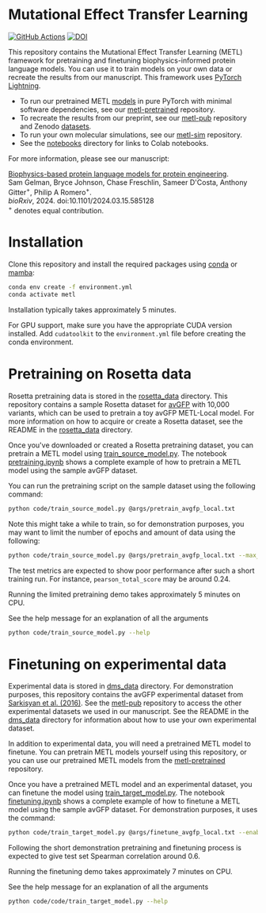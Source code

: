 # Mutational Effect Transfer Learning
[![GitHub Actions](https://github.com/gitter-lab/metl/actions/workflows/test.yaml/badge.svg)](https://github.com/gitter-lab/metl/actions/workflows/test.yaml)
[![DOI](https://zenodo.org/badge/DOI/10.5281/zenodo.10819483.svg)](https://zenodo.org/doi/10.5281/zenodo.10819483)

This repository contains the Mutational Effect Transfer Learning (METL) framework for pretraining and finetuning biophysics-informed protein language models. 
You can use it to train models on your own data or recreate the results from our manuscript.
This framework uses [PyTorch Lightning](https://lightning.ai/docs/pytorch/stable/). 

- To run our pretrained METL [models](https://zenodo.org/doi/10.5281/zenodo.11051644) in pure PyTorch with minimal software dependencies, see our [metl-pretrained](https://github.com/gitter-lab/metl-pretrained) repository.
- To recreate the results from our preprint, see our [metl-pub](https://github.com/gitter-lab/metl-pub) repository and Zenodo [datasets](https://zenodo.org/doi/10.5281/zenodo.10967412).
- To run your own molecular simulations, see our [metl-sim](https://github.com/gitter-lab/metl-sim) repository.
- See the [notebooks](notebooks) directory for links to Colab notebooks.

For more information, please see our manuscript:

[Biophysics-based protein language models for protein engineering](https://doi.org/10.1101/2024.03.15.585128).  
Sam Gelman, Bryce Johnson, Chase Freschlin, Sameer D'Costa, Anthony Gitter<sup>+</sup>, Philip A Romero<sup>+</sup>.  
*bioRxiv*, 2024. doi:10.1101/2024.03.15.585128  
<sup>+</sup> denotes equal contribution.

# Installation

Clone this repository and install the required packages using [conda](https://docs.anaconda.com/free/miniconda/index.html) or [mamba](https://mamba.readthedocs.io/en/latest/index.html):
```bash
conda env create -f environment.yml
conda activate metl
```

Installation typically takes approximately 5 minutes. 

For GPU support, make sure you have the appropriate CUDA version installed.
Add `cudatoolkit` to the `environment.yml` file before creating the conda environment.


# Pretraining on Rosetta data

Rosetta pretraining data is stored in the [rosetta_data](data/rosetta_data) directory.
This repository contains a sample Rosetta dataset for [avGFP](data/rosetta_data/avgfp) with 10,000 variants, which can be used to pretrain a toy avGFP METL-Local model.
For more information on how to acquire or create a Rosetta dataset, see the README in the [rosetta_data](data/rosetta_data) directory.

Once you've downloaded or created a Rosetta pretraining dataset, you can pretrain a METL model using [train_source_model.py](code/train_source_model.py).
The notebook [pretraining.ipynb](notebooks/pretraining.ipynb) shows a complete example of how to pretrain a METL model using the sample avGFP dataset.

You can run the pretraining script on the sample dataset using the following command:

```bash
python code/train_source_model.py @args/pretrain_avgfp_local.txt
```

Note this might take a while to train, so for demonstration purposes, you may want to limit the number of epochs and amount of data using the following:

```bash
python code/train_source_model.py @args/pretrain_avgfp_local.txt --max_epochs 5 --limit_train_batches 5 --limit_val_batches 5 --limit_test_batches 5
```

The test metrics are expected to show poor performance after such a short training run.
For instance, `pearson_total_score` may be around 0.24.

Running the limited pretraining demo takes approximately 5 minutes on CPU.

See the help message for an explanation of all the arguments
```bash
python code/train_source_model.py --help
```

# Finetuning on experimental data

Experimental data is stored in [dms_data](data/dms_data) directory. 
For demonstration purposes, this repository contains the avGFP experimental dataset from [Sarkisyan et al. (2016)](https://doi.org/10.1038/nature17995). 
See the [metl-pub](https://github.com/gitter-lab/metl-pub) repository to access the other experimental datasets we used in our manuscript.
See the README in the [dms_data](data/dms_data) directory for information about how to use your own experimental dataset. 

In addition to experimental data, you will need a pretrained METL model to finetune.
You can pretrain METL models yourself using this repository, or you can use our pretrained METL models from the [metl-pretrained](https://github.com/gitter-lab/metl-pretrained) repository. 

Once you have a pretrained METL model and an experimental dataset, you can finetune the model using [train_target_model.py](code/train_target_model.py).
The notebook [finetuning.ipynb](notebooks/finetuning.ipynb) shows a complete example of how to finetune a METL model using the sample avGFP dataset.
For demonstration purposes, it uses the command:
```bash
python code/train_target_model.py @args/finetune_avgfp_local.txt --enable_progress_bar false --enable_simple_progress_messages --max_epochs 50 --unfreeze_backbone_at_epoch 25
```

Following the short demonstration pretraining and finetuning process is expected to give test set Spearman correlation around 0.6.

Running the finetuning demo takes approximately 7 minutes on CPU.

See the help message for an explanation of all the arguments
```bash
python code/code/train_target_model.py --help
```
